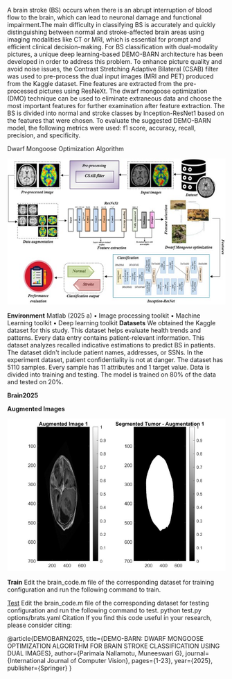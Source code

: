 A brain stroke (BS) occurs when there is an abrupt interruption of blood flow to the brain, which can lead to neuronal damage and functional impairment.The main difficulty in classifying BS is accurately and quickly distinguishing between normal and stroke-affected brain areas using imaging modalities like CT or MRI, 
which is essential for prompt and efficient clinical decision-making. For BS classification with dual-modality pictures, a unique deep learning-based DEMO-BARN architecture has been developed in order to address this problem. To enhance picture quality and avoid noise issues, the Contrast Stretching Adaptive Bilateral (CSAB) filter was used to 
pre-process the dual input images (MRI and PET) produced from the Kaggle dataset. Fine features are extracted from the pre-processed pictures using ResNeXt. 
The dwarf mongoose optimization (DMO) technique can be used to eliminate extraneous data and choose the most important features for further examination after feature extraction. The BS is divided into normal and stroke classes by Inception-ResNet1 based on the features that were chosen. To evaluate the suggested DEMO-BARN model, the following metrics were used: f1 score, accuracy, recall, precision, and specificity.  

Dwarf Mongoose Optimization Algorithm

![image alt](https://raw.githubusercontent.com/nparimalavit/-DwarfMongooseOptimizationAlgorithm/909b9f079e25f26f0707576fff4d1c0e3e40697d/Picture1.jpg)








**Environment**
Matlab (2025 a)
•	Image processing toolkit
•	Machine Learning toolkit
•	Deep learning toolkit
**Datasets**
We obtained the Kaggle dataset for this study. This dataset helps evaluate health trends and patterns. Every data entry contains patient-relevant information. This dataset analyzes recalled indicative estimations to predict BS in patients. The dataset didn't include patient names, addresses, or SSNs. In the experiment dataset, patient confidentiality is not at danger. The dataset has 5110 samples. Every sample has 11 attributes and 1 target value. Data is divided into training and testing. The model is trained on 80% of the data and tested on 20%.

**Brain2025**




**Augmented Images**

![image alt](https://github.com/nparimalavit/-DwarfMongooseOptimizationAlgorithm/blob/main/3.jpg?raw=true)
  
**Train**
Edit the brain_code.m file of the corresponding dataset for training configuration and run the following command to train.


[Test](https://github.com/nparimalavit/-DwarfMongooseOptimizationAlgorithm/blob/main/3.jpg?raw=true)
Edit the brain_code.m file of the corresponding dataset for testing configuration and run the following command to test.
python test.py options/brats.yaml
Citation
If you find this code useful in your research, please consider citing:


@article{DEMOBARN2025,
  title={DEMO-BARN: DWARF MONGOOSE OPTIMIZATION ALGORITHM FOR BRAIN STROKE CLASSIFICATION USING DUAL IMAGES},
  author={Parimala Nallamotu, Muneeswari G},
  journal={International Journal of Computer Vision},
  pages={1-23},
  year={2025},
  publisher={Springer}
}
